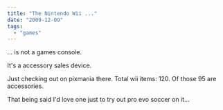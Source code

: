 ```yaml
---
title: "The Nintendo Wii ..."
date: "2009-12-09"
tags: 
  - "games"
---
```


... is not a games console.

It's a accessory sales device.

Just checking out on pixmania there. Total wii items: 120. Of those 95 are accessories.

That being said I'd love one just to try out pro evo soccer on it...
